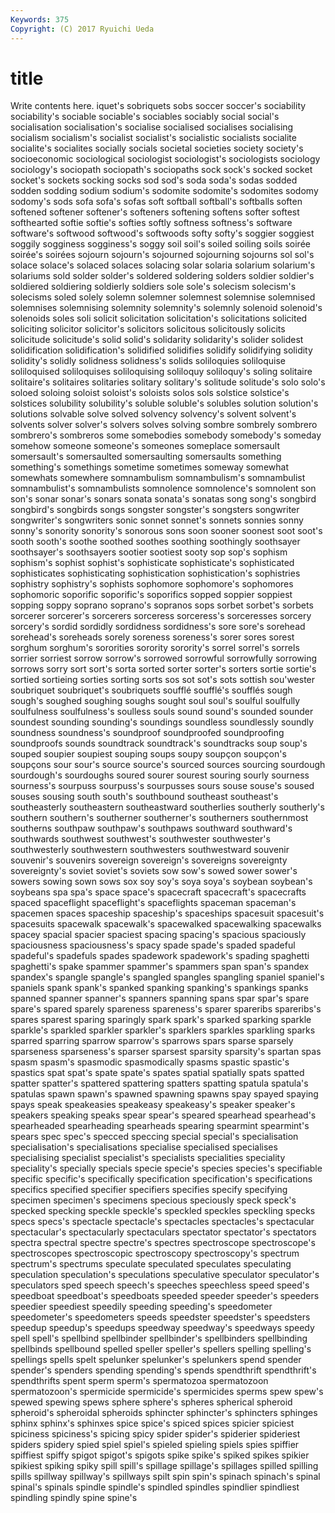 ```yaml
---
Keywords: 375 
Copyright: (C) 2017 Ryuichi Ueda
---
```


# title

Write contents here.
iquet's sobriquets sobs soccer soccer's
sociability sociability's sociable sociable's sociables sociably social social's socialisation socialisation's
socialise socialised socialises socialising socialism socialism's socialist socialist's socialistic socialists
socialite socialite's socialites socially socials societal societies society society's socioeconomic
sociological sociologist sociologist's sociologists sociology sociology's sociopath sociopath's sociopaths sock
sock's socked socket socket's sockets socking socks sod sod's soda
soda's sodas sodded sodden sodding sodium sodium's sodomite sodomite's sodomites
sodomy sodomy's sods sofa sofa's sofas soft softball softball's softballs
soften softened softener softener's softeners softening softens softer softest softhearted
softie softie's softies softly softness softness's software software's softwood softwood's
softwoods softy softy's soggier soggiest soggily sogginess sogginess's soggy soil
soil's soiled soiling soils soirée soirée's soirées sojourn sojourn's sojourned
sojourning sojourns sol sol's solace solace's solaced solaces solacing solar
solaria solarium solarium's solariums sold solder solder's soldered soldering solders
soldier soldier's soldiered soldiering soldierly soldiers sole sole's solecism solecism's
solecisms soled solely solemn solemner solemnest solemnise solemnised solemnises solemnising
solemnity solemnity's solemnly solenoid solenoid's solenoids soles soli solicit solicitation
solicitation's solicitations solicited soliciting solicitor solicitor's solicitors solicitous solicitously solicits
solicitude solicitude's solid solid's solidarity solidarity's solider solidest solidification solidification's
solidified solidifies solidify solidifying solidity solidity's solidly solidness solidness's solids
soliloquies soliloquise soliloquised soliloquises soliloquising soliloquy soliloquy's soling solitaire solitaire's
solitaires solitaries solitary solitary's solitude solitude's solo solo's soloed soloing
soloist soloist's soloists solos sols solstice solstice's solstices solubility solubility's
soluble soluble's solubles solution solution's solutions solvable solve solved solvency
solvency's solvent solvent's solvents solver solver's solvers solves solving sombre
sombrely sombrero sombrero's sombreros some somebodies somebody somebody's someday somehow
someone someone's someones someplace somersault somersault's somersaulted somersaulting somersaults something
something's somethings sometime sometimes someway somewhat somewhats somewhere somnambulism somnambulism's
somnambulist somnambulist's somnambulists somnolence somnolence's somnolent son son's sonar sonar's
sonars sonata sonata's sonatas song song's songbird songbird's songbirds songs
songster songster's songsters songwriter songwriter's songwriters sonic sonnet sonnet's sonnets
sonnies sonny sonny's sonority sonority's sonorous sons soon sooner soonest
soot soot's sooth sooth's soothe soothed soothes soothing soothingly soothsayer
soothsayer's soothsayers sootier sootiest sooty sop sop's sophism sophism's sophist
sophist's sophisticate sophisticate's sophisticated sophisticates sophisticating sophistication sophistication's sophistries sophistry
sophistry's sophists sophomore sophomore's sophomores sophomoric soporific soporific's soporifics sopped
soppier soppiest sopping soppy soprano soprano's sopranos sops sorbet sorbet's
sorbets sorcerer sorcerer's sorcerers sorceress sorceress's sorceresses sorcery sorcery's sordid
sordidly sordidness sordidness's sore sore's sorehead sorehead's soreheads sorely soreness
soreness's sorer sores sorest sorghum sorghum's sororities sorority sorority's sorrel
sorrel's sorrels sorrier sorriest sorrow sorrow's sorrowed sorrowful sorrowfully sorrowing
sorrows sorry sort sort's sorta sorted sorter sorter's sorters sortie
sortie's sortied sortieing sorties sorting sorts sos sot sot's sots
sottish sou'wester soubriquet soubriquet's soubriquets soufflé soufflé's soufflés sough sough's
soughed soughing soughs sought soul soul's soulful soulfully soulfulness soulfulness's
soulless souls sound sound's sounded sounder soundest sounding sounding's soundings
soundless soundlessly soundly soundness soundness's soundproof soundproofed soundproofing soundproofs sounds
soundtrack soundtrack's soundtracks soup soup's souped soupier soupiest souping soups
soupy soupçon soupçon's soupçons sour sour's source source's sourced sources
sourcing sourdough sourdough's sourdoughs soured sourer sourest souring sourly sourness
sourness's sourpuss sourpuss's sourpusses sours souse souse's soused souses sousing
south south's southbound southeast southeast's southeasterly southeastern southeastward southerlies southerly
southerly's southern southern's southerner southerner's southerners southernmost southerns southpaw southpaw's
southpaws southward southward's southwards southwest southwest's southwester southwester's southwesterly southwestern
southwesters southwestward souvenir souvenir's souvenirs sovereign sovereign's sovereigns sovereignty sovereignty's
soviet soviet's soviets sow sow's sowed sower sower's sowers sowing
sown sows sox soy soy's soya soya's soybean soybean's soybeans
spa spa's space space's spacecraft spacecraft's spacecrafts spaced spaceflight spaceflight's
spaceflights spaceman spaceman's spacemen spaces spaceship spaceship's spaceships spacesuit spacesuit's
spacesuits spacewalk spacewalk's spacewalked spacewalking spacewalks spacey spacial spacier spaciest
spacing spacing's spacious spaciously spaciousness spaciousness's spacy spade spade's spaded
spadeful spadeful's spadefuls spades spadework spadework's spading spaghetti spaghetti's spake
spammer spammer's spammers span span's spandex spandex's spangle spangle's spangled
spangles spangling spaniel spaniel's spaniels spank spank's spanked spanking spanking's
spankings spanks spanned spanner spanner's spanners spanning spans spar spar's
spare spare's spared sparely spareness spareness's sparer spareribs spareribs's spares
sparest sparing sparingly spark spark's sparked sparking sparkle sparkle's sparkled
sparkler sparkler's sparklers sparkles sparkling sparks sparred sparring sparrow sparrow's
sparrows spars sparse sparsely sparseness sparseness's sparser sparsest sparsity sparsity's
spartan spas spasm spasm's spasmodic spasmodically spasms spastic spastic's spastics
spat spat's spate spate's spates spatial spatially spats spatted spatter
spatter's spattered spattering spatters spatting spatula spatula's spatulas spawn spawn's
spawned spawning spawns spay spayed spaying spays speak speakeasies speakeasy
speakeasy's speaker speaker's speakers speaking speaks spear spear's speared spearhead
spearhead's spearheaded spearheading spearheads spearing spearmint spearmint's spears spec spec's
specced speccing special special's specialisation specialisation's specialisations specialise specialised specialises
specialising specialist specialist's specialists specialities speciality speciality's specially specials specie
specie's species species's specifiable specific specific's specifically specification specification's specifications
specifics specified specifier specifiers specifies specify specifying specimen specimen's specimens
specious speciously speck speck's specked specking speckle speckle's speckled speckles
speckling specks specs specs's spectacle spectacle's spectacles spectacles's spectacular spectacular's
spectacularly spectaculars spectator spectator's spectators spectra spectral spectre spectre's spectres
spectroscope spectroscope's spectroscopes spectroscopic spectroscopy spectroscopy's spectrum spectrum's spectrums speculate
speculated speculates speculating speculation speculation's speculations speculative speculator speculator's speculators
sped speech speech's speeches speechless speed speed's speedboat speedboat's speedboats
speeded speeder speeder's speeders speedier speediest speedily speeding speeding's speedometer
speedometer's speedometers speeds speedster speedster's speedsters speedup speedup's speedups speedway
speedway's speedways speedy spell spell's spellbind spellbinder spellbinder's spellbinders spellbinding
spellbinds spellbound spelled speller speller's spellers spelling spelling's spellings spells
spelt spelunker spelunker's spelunkers spend spender spender's spenders spending spending's
spends spendthrift spendthrift's spendthrifts spent sperm sperm's spermatozoa spermatozoon spermatozoon's
spermicide spermicide's spermicides sperms spew spew's spewed spewing spews sphere
sphere's spheres spherical spheroid spheroid's spheroidal spheroids sphincter sphincter's sphincters
sphinges sphinx sphinx's sphinxes spice spice's spiced spices spicier spiciest
spiciness spiciness's spicing spicy spider spider's spiderier spideriest spiders spidery
spied spiel spiel's spieled spieling spiels spies spiffier spiffiest spiffy
spigot spigot's spigots spike spike's spiked spikes spikier spikiest spiking
spiky spill spill's spillage spillage's spillages spilled spilling spills spillway
spillway's spillways spilt spin spin's spinach spinach's spinal spinal's spinals
spindle spindle's spindled spindles spindlier spindliest spindling spindly spine spine's
